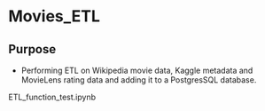 # Movies_ETL

## Purpose
- Performing ETL on Wikipedia movie data, Kaggle metadata and MovieLens rating data and adding it to a PostgresSQL database.

ETL_function_test.ipynb
